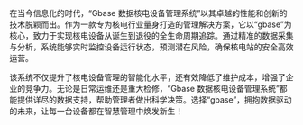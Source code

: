在当今信息化的时代，“Gbase 数据核电设备管理系统”以其卓越的性能和创新的技术脱颖而出。作为一款专为核电行业量身打造的管理解决方案，它以“gbase”为核心，致力于实现核电设备从诞生到退役的全生命周期追踪。通过精准的数据采集与分析，系统能够实时监控设备运行状态，预测潜在风险，确保核电站的安全高效运营。

该系统不仅提升了核电设备管理的智能化水平，还有效降低了维护成本，增强了企业的竞争力。无论是日常运维还是重大检修，“Gbase 数据核电设备管理系统”都能提供详尽的数据支持，帮助管理者做出科学决策。选择“gbase”，拥抱数据驱动的未来，让每一台设备都在智慧管理中焕发新生！